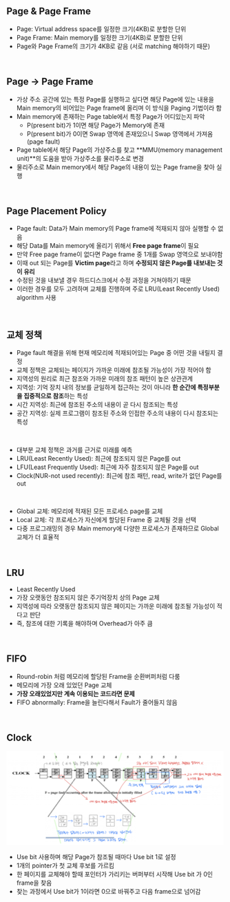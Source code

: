 ## Page & Page Frame

- Page: Virtual address space를 일정한 크기(4KB)로 분할한 단위
- Page Frame: Main memory를 일정한 크기(4KB)로 분할한 단위
- Page와 Page Frame의 크기가 4KB로 같음 (서로 matching 해야하기 때문)

<br>

## Page -> Page Frame

- 가상 주소 공간에 있는 특정 Page를 실행하고 싶다면 해당 Page에 있는 내용을 Main memory의 비어있는 Page frame에 올리며 이 방식을 Paging 기법이라 함
- Main memory에 존재하는 Page table에서 특정 Page가 어디있는지 파악
  - P(present bit)가 1이면 해당 Page가 Memory에 존재
  - P(present bit)가 0이면 Swap 영역에 존재있으니 Swap 영역에서 가져옴 (page fault)
- Page table에서 해당 Page의 가상주소를 찾고 **MMU(memory management unit)**의 도움을 받아 가상주소를 물리주소로 변경
- 물리주소로 Main memory에서 해당 Page의 내용이 있는 Page frame을 찾아 실행

<br>

## Page Placement Policy

- Page fault: Data가 Main memory의 Page frame에 적재되지 않아 실행할 수 없음
- 해당 Data를 Main memory에 올리기 위해서 **Free page frame**이 필요
- 만약 Free page frame이 없다면 Page frame 중 1개를 Swap 영역으로 보내야함
- 이때 out 되는 Page를 **Victim page**라고 하며 **수정되지 않은 Page를 내보내는 것이 유리**
- 수정된 것을 내보낼 경우 하드디스크에서 수정 과정을 거쳐야하기 때문
- 이러한 경우를 모두 고려하며 교체를 진행하며 주로 LRU(Least Recently Used) algorithm 사용

<br>

## 교체 정책

- Page fault 해결을 위해 현재 메모리에 적재되어있는 Page 중 어떤 것을 내릴지 결정
- 교체 정책은 교체되는 페이지가 가까운 미래에 참조될 가능성이 가장 적어야 함
- 지역성의 원리로 최근 참조와 가까운 미래의 참조 패턴이 높은 상관관계
- 지역성: 기억 장치 내의 정보를 균일하게 접근하는 것이 아니라 **한 순간에 특정부분을 집중적으로 참조**하는 특성
- 시간 지역성: 최근에 참조된 주소의 내용이 곧 다시 참조되는 특성
- 공간 지역성: 실제 프로그램이 참조된 주소와 인접한 주소의 내용이 다시 참조되는 특성
<br>

- 대부분 교체 정책은 과거를 근거로 미래를 예측
- LRU(Least Recently Used): 최근에 참조되지 않은 Page를 out
- LFU(Least Frequently Used): 최근에 자주 참조되지 않은 Page를 out
- Clock(NUR-not used recently): 최근에 참조 패턴, read, write가 없던 Page를 out
<br>

- Global 교체: 메모리에 적재된 모든 프로세스 page를 교체
- Local 교체: 각 프로세스가 자신에게 할당된 Frame 중 교체될 것을 선택
- 다중 프로그래밍의 경우 Main memory에 다양한 프로세스가 존재하므로 Global 교체가 더 효율적

<br>

## LRU

- Least Recently Used
- 가장 오랫동안 참조되지 않은 주기억장치 상의 Page 교체
- 지역성에 따라 오랫동안 참조되지 않은 페이지는 가까운 미래에 참조될 가능성이 적다고 판단
- 즉, 참조에 대한 기록을 해야하며 Overhead가 아주 큼

<br>

## FIFO

- Round-robin 처럼 메모리에 할당된 Frame을 순환버퍼처럼 다룸
- 메모리에 가장 오래 있었던 Page 교체
- **가장 오래있었지만 계속 이용되는 코드라면 문제**
- FIFO abnormally: Frame을 늘린다해서 Fault가 줄어들지 않음

<br>

## Clock

![png](/Operating_system/_img/clock.png)

- Use bit 사용하며 해당 Page가 참조될 때마다 Use bit 1로 설정
- 1개의 pointer가 첫 교체 후보를 가르킴
- 한 페이지를 교체해야 할때 포인터가 가리키는 버퍼부터 시작해 Use bit 가 0인 frame을 찾음
- 찾는 과정에서 Use bit가 1이라면 0으로 바꿔주고 다음 frame으로 넘어감